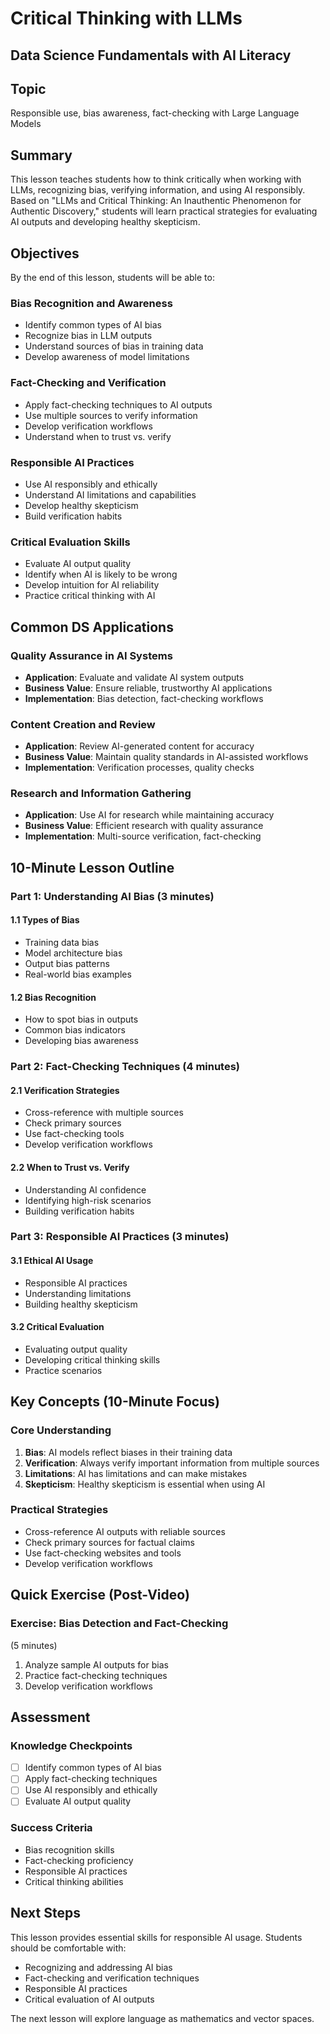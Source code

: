 # Critical Thinking with LLMs
## Data Science Fundamentals with AI Literacy

## Topic
Responsible use, bias awareness, fact-checking with Large Language Models

## Summary
This lesson teaches students how to think critically when working with LLMs, recognizing bias, verifying information, and using AI responsibly. Based on "LLMs and Critical Thinking: An Inauthentic Phenomenon for Authentic Discovery," students will learn practical strategies for evaluating AI outputs and developing healthy skepticism.

## Objectives
By the end of this lesson, students will be able to:

### **Bias Recognition and Awareness**
- Identify common types of AI bias
- Recognize bias in LLM outputs
- Understand sources of bias in training data
- Develop awareness of model limitations

### **Fact-Checking and Verification**
- Apply fact-checking techniques to AI outputs
- Use multiple sources to verify information
- Develop verification workflows
- Understand when to trust vs. verify

### **Responsible AI Practices**
- Use AI responsibly and ethically
- Understand AI limitations and capabilities
- Develop healthy skepticism
- Build verification habits

### **Critical Evaluation Skills**
- Evaluate AI output quality
- Identify when AI is likely to be wrong
- Develop intuition for AI reliability
- Practice critical thinking with AI

## Common DS Applications

### **Quality Assurance in AI Systems**
- **Application**: Evaluate and validate AI system outputs
- **Business Value**: Ensure reliable, trustworthy AI applications
- **Implementation**: Bias detection, fact-checking workflows

### **Content Creation and Review**
- **Application**: Review AI-generated content for accuracy
- **Business Value**: Maintain quality standards in AI-assisted workflows
- **Implementation**: Verification processes, quality checks

### **Research and Information Gathering**
- **Application**: Use AI for research while maintaining accuracy
- **Business Value**: Efficient research with quality assurance
- **Implementation**: Multi-source verification, fact-checking

## 10-Minute Lesson Outline

### **Part 1: Understanding AI Bias (3 minutes)**

#### **1.1 Types of Bias**
- Training data bias
- Model architecture bias
- Output bias patterns
- Real-world bias examples

#### **1.2 Bias Recognition**
- How to spot bias in outputs
- Common bias indicators
- Developing bias awareness

### **Part 2: Fact-Checking Techniques (4 minutes)**

#### **2.1 Verification Strategies**
- Cross-reference with multiple sources
- Check primary sources
- Use fact-checking tools
- Develop verification workflows

#### **2.2 When to Trust vs. Verify**
- Understanding AI confidence
- Identifying high-risk scenarios
- Building verification habits

### **Part 3: Responsible AI Practices (3 minutes)**

#### **3.1 Ethical AI Usage**
- Responsible AI practices
- Understanding limitations
- Building healthy skepticism

#### **3.2 Critical Evaluation**
- Evaluating output quality
- Developing critical thinking skills
- Practice scenarios

## Key Concepts (10-Minute Focus)

### **Core Understanding**
1. **Bias**: AI models reflect biases in their training data
2. **Verification**: Always verify important information from multiple sources
3. **Limitations**: AI has limitations and can make mistakes
4. **Skepticism**: Healthy skepticism is essential when using AI

### **Practical Strategies**
- Cross-reference AI outputs with reliable sources
- Check primary sources for factual claims
- Use fact-checking websites and tools
- Develop verification workflows

## Quick Exercise (Post-Video)

### **Exercise: Bias Detection and Fact-Checking**
 (5 minutes)
1. Analyze sample AI outputs for bias
2. Practice fact-checking techniques
3. Develop verification workflows

## Assessment

### **Knowledge Checkpoints**
- [ ] Identify common types of AI bias
- [ ] Apply fact-checking techniques
- [ ] Use AI responsibly and ethically
- [ ] Evaluate AI output quality

### **Success Criteria**
- Bias recognition skills
- Fact-checking proficiency
- Responsible AI practices
- Critical thinking abilities

## Next Steps

This lesson provides essential skills for responsible AI usage. Students should be comfortable with:
- Recognizing and addressing AI bias
- Fact-checking and verification techniques
- Responsible AI practices
- Critical evaluation of AI outputs

The next lesson will explore language as mathematics and vector spaces. 